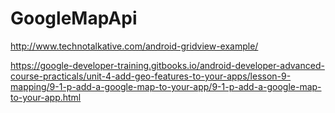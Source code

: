 # GoogleMapApi

http://www.technotalkative.com/android-gridview-example/

https://google-developer-training.gitbooks.io/android-developer-advanced-course-practicals/unit-4-add-geo-features-to-your-apps/lesson-9-mapping/9-1-p-add-a-google-map-to-your-app/9-1-p-add-a-google-map-to-your-app.html

